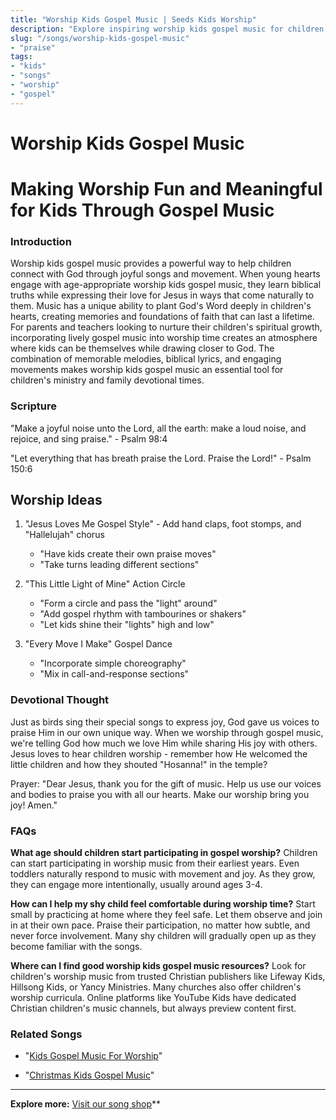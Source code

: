 ```yaml
---
title: "Worship Kids Gospel Music | Seeds Kids Worship"
description: "Explore inspiring worship kids gospel music for children's worship and faith development. Biblical music resources for families and ministry."
slug: "/songs/worship-kids-gospel-music"
- "praise"
tags:
- "kids"
- "songs"
- "worship"
- "gospel"
---
```


# Worship Kids Gospel Music

# Making Worship Fun and Meaningful for Kids Through Gospel Music

### Introduction
Worship kids gospel music provides a powerful way to help children connect with God through joyful songs and movement. When young hearts engage with age-appropriate worship kids gospel music, they learn biblical truths while expressing their love for Jesus in ways that come naturally to them. Music has a unique ability to plant God's Word deeply in children's hearts, creating memories and foundations of faith that can last a lifetime. For parents and teachers looking to nurture their children's spiritual growth, incorporating lively gospel music into worship time creates an atmosphere where kids can be themselves while drawing closer to God. The combination of memorable melodies, biblical lyrics, and engaging movements makes worship kids gospel music an essential tool for children's ministry and family devotional times.

### Scripture
"Make a joyful noise unto the Lord, all the earth: make a loud noise, and rejoice, and sing praise." - Psalm 98:4

"Let everything that has breath praise the Lord. Praise the Lord!" - Psalm 150:6

## Worship Ideas
1. "Jesus Loves Me Gospel Style" - Add hand claps, foot stomps, and "Hallelujah" chorus
   - "Have kids create their own praise moves"
   - "Take turns leading different sections"

2. "This Little Light of Mine" Action Circle
   - "Form a circle and pass the "light" around"
   - "Add gospel rhythm with tambourines or shakers"
   - "Let kids shine their "lights" high and low"

3. "Every Move I Make" Gospel Dance
   - "Incorporate simple choreography"
   - "Mix in call-and-response sections"

### Devotional Thought
Just as birds sing their special songs to express joy, God gave us voices to praise Him in our own unique way. When we worship through gospel music, we're telling God how much we love Him while sharing His joy with others. Jesus loves to hear children worship - remember how He welcomed the little children and how they shouted "Hosanna!" in the temple?

Prayer: "Dear Jesus, thank you for the gift of music. Help us use our voices and bodies to praise you with all our hearts. Make our worship bring you joy! Amen."

### FAQs
**What age should children start participating in gospel worship?**
Children can start participating in worship music from their earliest years. Even toddlers naturally respond to music with movement and joy. As they grow, they can engage more intentionally, usually around ages 3-4.

**How can I help my shy child feel comfortable during worship time?**
Start small by practicing at home where they feel safe. Let them observe and join in at their own pace. Praise their participation, no matter how subtle, and never force involvement. Many shy children will gradually open up as they become familiar with the songs.

**Where can I find good worship kids gospel music resources?**
Look for children's worship music from trusted Christian publishers like Lifeway Kids, Hillsong Kids, or Yancy Ministries. Many churches also offer children's worship curricula. Online platforms like YouTube Kids have dedicated Christian children's music channels, but always preview content first.

### Related Songs

- "[Kids Gospel Music For Worship](/songs/kids-gospel-music-for-worship/)"

- "[Christmas Kids Gospel Music](/activities/christmas-kids-gospel-music/)"

---

**Explore more:** [Visit our song shop](https://seedskidsworship.com/shop)**

<!-- Schema Markup -->
<script type="application/ld+json">
{
  "@context": "https://schema.org",
  "@type": "MusicRecording",
  "name": "Worship Kids Gospel Music",
  "byArtist": {
    "@type": "MusicGroup",
    "name": "Seeds Kids Worship"
  },
  "isFamilyFriendly": true,
  "url": "https://seedskidsworship.com/songs/worship-kids-gospel-music/"
}
</script>